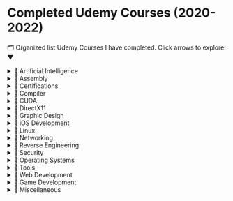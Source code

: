 # Completed Udemy Courses (2020-2022)

🗂 Organized list Udemy Courses I have completed. Click arrows to explore! ▼

<details>
<summary>📁 Artificial Intelligence</summary>
  
  <details>
  <summary>📚 C Language Deep Learning from the ground up</summary>

  1. Introduction  
  2. Set Up  
  3. Introduction to Neural Networks  
  4. Introduction to Neural Network (Part 2)  
  5. Logistic Regression  
  6. Deep Neural Networks  
  7. Improving Neural Networks  
  8. Building a Complete Neural Network Library for Predicting Handwritten Numbers  
  9. Building Our Neural Network Library Utility Functions  
  10. Building Our Neural Network Library Engine  
  11. Testing our Neural Network Library  
  12. Closing  
  </details>
</details>

<details>
<summary>📁 Assembly</summary>

  <details>
  <summary>📁 Arm</summary>

    <details>
    <summary>📚 Arm Assembly for Hackers</summary>
    
    1. Introduction  
    2. Lab setup  
    3. About ARM  
    4. Arm Assembly for Hackers  
    5. Thank and further study  
    </details>

    <details>
    <summary>📚 Arm Assembly from Ground Up</summary>
    
    1. Introduction  
    2. Intro to ARM Assembly  
    3. ARM Design Philosophy  
    4. Programmer's Model  
    5. Assembler Rules/Directives  
    6. Load-Store Instructions  
    7. Constants Handling  
    8. Arithmetic/Logic Instructions  
    9. Branch/Loop Instructions  
    10. Tables  
    11. Stack Instructions  
    12. FPU  
    13. C/Assembly Integration  
    14. Peripheral Drivers  
    15. Data Structures  
    16. Algorithms  
    17. State Machines  
    18. Setup  
    </details>
  </details>

  <details>
  <summary>📁 Arm64</summary>

    <details>
    <summary>📚 ARM64 with Raspberry Pi</summary>
    
    1. Introduction  
    2. Architecture  
    3. Data Representation  
    4. Installation  
    5. Basics  
    6. Load/Store  
    7. Data Movement  
    8. Arithmetic  
    9. Flags  
    10. Bitwise  
    11. Branch  
    12. Arrays  
    13. Mul/Div  
    14. Stack  
    15. Bare Metal  
    16. Conclusion  
    </details>
  </details>

  <details>
  <summary>📁 Atari Assembly</summary>

    <details>
    <summary>📚 Atari 2600 Game Development</summary>
    
    1. Hardware/Arch  
    2. 6502 Assembly  
    3. Memory Map  
    4. TIA Objects  
    5. Positioning  
    6. Clock Cycles  
    7. Input  
    8. Subroutines  
    9-19. Game Projects  
    </details>
  </details>

  <details>
  <summary>📁 x86</summary>

    <details>
    <summary>📚 x86 Assembly Masters</summary>
    
    1. Legacy 8086  
    2. Modern x86  
    3. Conclusion  
    </details>

    <details>
    <summary>📚 Linux x86 Shellcoding</summary>
    
    1. Setup  
    2. Basics  
    3. Shellcoding  
    4. Downloads  
    </details>
  </details>
</details>

<details>
<summary>📁 Certifications</summary>

  <details>
  <summary>📁 AWS</summary>

    <details>
    <summary>📚 AWS 4 Certifications</summary>
    
    1. Cloud Practitioner  
    2. Developer  
    3. Architect  
    4. SysOps  
    </details>
  </details>

  <details>
  <summary>📁 Azure</summary>

    <details>
    <summary>📚 AZ-104 Admin</summary>
    
    1. Identity  
    2. Governance  
    3. Networking  
    4. Storage  
    5. VMs  
    6. Monitoring  
    </details>

    <details>
    <summary>📚 AZ-305 Solutions</summary>
    
    1. Compute  
    2. App Architecture  
    3. Migrations  
    4. Networking  
    5. Data Storage  
    6. Security  
    </details>
  </details>
</details>

<details>
<summary>📁 Compiler</summary>

  <details>
  <summary>📚 C Compiler Development</summary>
  
  1. Lexical Analysis  
  2. Parsing  
  3. Code Gen  
  4. Optimization  
  </details>
</details>

<details>
<summary>📁 CUDA</summary>

  <details>
  <summary>📚 CUDA Masterclass</summary>
  
  1. Programming Model  
  2. Execution Model  
  3. Memory Model  
  4. Shared Memory  
  5. Streams  
  6. Performance  
  7. Patterns  
  8. Image Processing  
  </details>
</details>

<details>
<summary>📁 DirectX11</summary>

  <details>
  <summary>📚 3D Game Programming</summary>
  
  1. Vector Algebra  
  2. Matrix Algebra  
  3. Initialization  
  4. Drawing  
  5. Lighting  
  6. Texturing  
  7. Blending  
  8. Stenciling  
  9. Geometry Shader  
  10. Compute Shader  
  11. Tessellation  
  12. Camera  
  13. Instancing  
  14. Picking  
  15. Cube Mapping  
  16. Normal Mapping  
  17. Terrain  
  18. Particles  
  19. Shadows  
  20. AO  
  21. Meshes  
  22. Quaternions  
  23. Animation  
  </details>
</details>

<details>
<summary>📁 Graphic Design</summary>

  <details>
  <summary>📚 Design Masterclass</summary>
  
  1. Photoshop Basics  
  2. Layers  
  3. Photo Editing  
  4. Typography  
  5. Logo Design  
  6. Branding  
  7. InDesign  
  8. Trends  
  </details>
</details>

<details>
<summary>📁 iOS Development</summary>

  <details>
  <summary>📚 Complete iOS Bootcamp</summary>
  
  1. Swift Basics  
  2. Xcode  
  3. Auto Layout  
  4. Networking  
  5. Firebase  
  6. CoreML  
  7. ARKit  
  8. App Store  
  9. Advanced Swift  
  </details>
</details>

<details>
<summary>📁 Linux</summary>

  <details>
  <summary>📚 Command Line Bootcamp</summary>
  
  1. Navigation  
  2. File Ops  
  3. Permissions  
  4. Scripting  
  5. Cron  
  6. Advanced Tools  
  </details>
</details>

<details>
<summary>📁 Networking</summary>

  <details>
  <summary>📚 Complete Networking</summary>
  
  1. OSI Model  
  2. TCP/IP  
  3. Subnetting  
  4. VLANs  
  5. Routing  
  6. ACLs  
  7. VPNs  
  8. IPv6  
  9. Wireless  
  10. Security  
  </details>
</details>

<details>
<summary>📁 Reverse Engineering</summary>

  <details>
  <summary>📁 Beginner</summary>

    <details>
    <summary>📚 x64dbg Basics</summary>
    
    1. Installation  
    2. Breakpoints  
    3. Patching  
    4. Analysis  
    </details>
  </details>

  <details>
  <summary>📁 Advanced</summary>

    <details>
    <summary>📚 Windows GUI Reversing</summary>
    
    1. PE Analysis  
    2. API Hooking  
    3. Cracking  
    4. Anti-Debug  
    5. Packers  
    </details>
  </details>

  <details>
  <summary>📁 Malware</summary>

    <details>
    <summary>📚 Malware Analysis</summary>
    
    1. Identification  
    2. Static Analysis  
    3. Dynamic Analysis  
    4. Sandboxing  
    5. Report  
    </details>
  </details>
</details>

<details>
<summary>📁 Security</summary>

  <details>
  <summary>📁 Ethical Hacking</summary>

    <details>
    <summary>📚 Complete Hacking</summary>
    
    1. Lab Setup  
    2. Recon  
    3. Exploitation  
    4. Post-Exploit  
    5. Reporting  
    </details>
  </details>

  <details>
  <summary>📁 Web Security</summary>

    <details>
    <summary>📚 Web Pentesting</summary>
    
    1. SQLi  
    2. XSS  
    3. CSRF  
    4. File Upload  
    5. Auth Bypass  
    6. OWASP Top 10  
    </details>
  </details>
</details>

<details>
<summary>📁 Operating Systems</summary>

  <details>
  <summary>📁 RTOS</summary>

    <details>
    <summary>📚 Build RTOS on ARM</summary>
    
    1. Threads  
    2. Scheduling  
    3. Context Switching  
    4. IPC  
    5. Drivers  
    6. Optimization  
    </details>
  </details>

  <details>
  <summary>📁 GUI OS</summary>

    <details>
    <summary>📚 Graphical OS from Scratch</summary>
    
    1. Bootloader  
    2. Graphics  
    3. Input  
    4. Task System  
    5. UI Elements  
    6. Applications  
    </details>
  </details>
</details>

<details>
<summary>📁 Tools</summary>

  <details>
  <summary>📁 Nmap</summary>

    <details>
    <summary>📚 Nmap Pentesting</summary>
    
    1. Host Discovery  
    2. Port Scanning  
    3. Version Detection  
    4. Scripting  
    5. Reporting  
    </details>
  </details>

  <details>
  <summary>📁 Metasploit</summary>

    <details>
    <summary>📚 Metasploit Mastery</summary>
    
    1. Exploit Dev  
    2. Payloads  
    3. Post-Exploit  
    4. Pivoting  
    5. Reporting  
    </details>
  </details>
</details>

<details>
<summary>📁 Web Development</summary>

  <details>
  <summary>📁 WebAssembly</summary>

    <details>
    <summary>📚 C++ WebAssembly</summary>
    
    1. Setup  
    2. Emscripten  
    3. System Libs  
    4. Hardware Access  
    5. Audio  
    6. Debugging  
    </details>
  </details>

  <details>
  <summary>📁 SEO</summary>

    <details>
    <summary>📚 SEO for Developers</summary>
    
    1. Keywords  
    2. On-Page SEO  
    3. Technical SEO  
    4. Analytics  
    </details>
  </details>
</details>

<details>
<summary>📁 Game Development</summary>

  <details>
  <summary>📁 Game Hacking</summary>

    <details>
    <summary>📚 Cheat Engine</summary>
    
    1. Memory Scanning  
    2. Pointers  
    3. Code Injection  
    4. Assembly  
    5. Anti-Cheat  
    </details>
  </details>
</details>

<details>
<summary>📁 Miscellaneous</summary>

  <details>
  <summary>📁 Vim</summary>

    <details>
    <summary>📚 Vim Mastery</summary>
    
    1. Navigation  
    2. Editing  
    3. Macros  
    4. Customization  
    5. Plugins  
    </details>
  </details>

  <details>
  <summary>📁 Makefile</summary>

    <details>
    <summary>📚 Makefile Mastery</summary>
    
    1. Basics  
    2. Variables  
    3. Patterns  
    4. Templates  
    5. Advanced  
    </details>
  </details>
</details>
